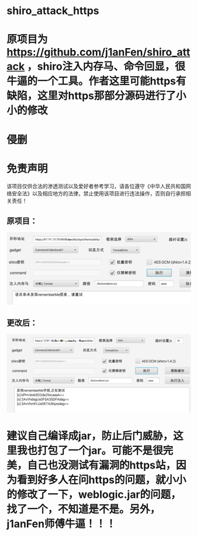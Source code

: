 
# shiro_attack_https
# 原项目为 https://github.com/j1anFen/shiro_attack ，shiro注入内存马、命令回显，很牛逼的一个工具。作者这里可能https有缺陷，这里对https那部分源码进行了小小的修改
# 侵删
# 免责声明
该项目仅供合法的渗透测试以及爱好者参考学习，请各位遵守《中华人民共和国网络安全法》以及相应地方的法律，禁止使用该项目进行违法操作，否则自行承担相关责任！



## 原项目：
![Image text](https://github.com/f0ng/shiro_attack_https/blob/main/5A4BD1CF-0799-47A8-8BA0-B504246D3CB5.png?raw=true)


## 更改后：
![Image text](https://github.com/f0ng/shiro_attack_https/blob/main/FAF45F96-BCCB-4FA5-A3C1-B96FF4AF9856.png?raw=true)

# 建议自己编译成jar，防止后门威胁，这里我也打包了一个jar。可能不是很完美，自己也没测试有漏洞的https站，因为看到好多人在问https的问题，就小小的修改了一下，weblogic.jar的问题，找了一个，不知道是不是。另外，j1anFen师傅牛逼！！！
